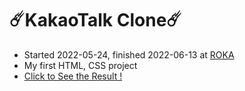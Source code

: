 # ☄️KakaoTalk Clone☄️
- Started 2022-05-24, finished 2022-06-13 at [ROKA](https://www.army.mil.kr/webapp/user/indexMain.do?siteId=army)
- My first HTML, CSS project
- [Click to See the Result !](https://daniel231963.github.io/kakao-clone-2022/)
